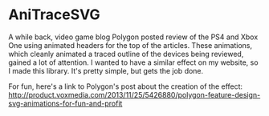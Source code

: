 AniTraceSVG
===========

A while back, video game blog Polygon posted review of the PS4 and Xbox One using animated headers for the top of the articles.  These animations, which cleanly animated a traced outline of the devices being reviewed, gained a lot of attention.  I wanted to have a similar effect on my website, so I made this library.  It's pretty simple, but gets the job done.

For fun, here's a link to Polygon's post about the creation of the effect: http://product.voxmedia.com/2013/11/25/5426880/polygon-feature-design-svg-animations-for-fun-and-profit
